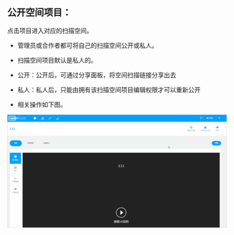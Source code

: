 ## 公开空间项目：

点击项目进入对应的扫描空间。

* 管理员或合作者都可将自己的扫描空间公开或私人。

* 扫描空间项目默认是私人的。

* 公开：公开后，可通过分享面板，将空间扫描链接分享出去

* 私人：私人后，只能由拥有该扫描空间项目编辑权限才可以重新公开

* 相关操作如下图。

![](/assets/云空间图片/锁.gif)



